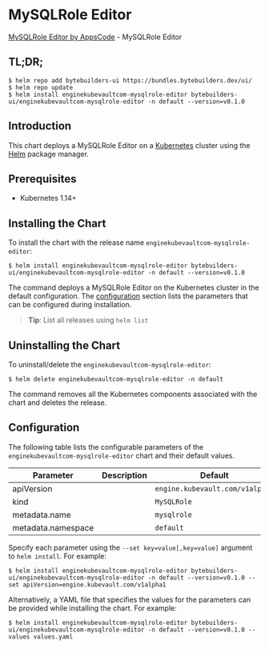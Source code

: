 # MySQLRole Editor

[MySQLRole Editor by AppsCode](https://byte.builders) - MySQLRole Editor

## TL;DR;

```console
$ helm repo add bytebuilders-ui https://bundles.bytebuilders.dev/ui/
$ helm repo update
$ helm install enginekubevaultcom-mysqlrole-editor bytebuilders-ui/enginekubevaultcom-mysqlrole-editor -n default --version=v0.1.0
```

## Introduction

This chart deploys a MySQLRole Editor on a [Kubernetes](http://kubernetes.io) cluster using the [Helm](https://helm.sh) package manager.

## Prerequisites

- Kubernetes 1.14+

## Installing the Chart

To install the chart with the release name `enginekubevaultcom-mysqlrole-editor`:

```console
$ helm install enginekubevaultcom-mysqlrole-editor bytebuilders-ui/enginekubevaultcom-mysqlrole-editor -n default --version=v0.1.0
```

The command deploys a MySQLRole Editor on the Kubernetes cluster in the default configuration. The [configuration](#configuration) section lists the parameters that can be configured during installation.

> **Tip**: List all releases using `helm list`

## Uninstalling the Chart

To uninstall/delete the `enginekubevaultcom-mysqlrole-editor`:

```console
$ helm delete enginekubevaultcom-mysqlrole-editor -n default
```

The command removes all the Kubernetes components associated with the chart and deletes the release.

## Configuration

The following table lists the configurable parameters of the `enginekubevaultcom-mysqlrole-editor` chart and their default values.

|     Parameter      | Description |             Default             |
|--------------------|-------------|---------------------------------|
| apiVersion         |             | `engine.kubevault.com/v1alpha1` |
| kind               |             | `MySQLRole`                     |
| metadata.name      |             | `mysqlrole`                     |
| metadata.namespace |             | `default`                       |


Specify each parameter using the `--set key=value[,key=value]` argument to `helm install`. For example:

```console
$ helm install enginekubevaultcom-mysqlrole-editor bytebuilders-ui/enginekubevaultcom-mysqlrole-editor -n default --version=v0.1.0 --set apiVersion=engine.kubevault.com/v1alpha1
```

Alternatively, a YAML file that specifies the values for the parameters can be provided while
installing the chart. For example:

```console
$ helm install enginekubevaultcom-mysqlrole-editor bytebuilders-ui/enginekubevaultcom-mysqlrole-editor -n default --version=v0.1.0 --values values.yaml
```
